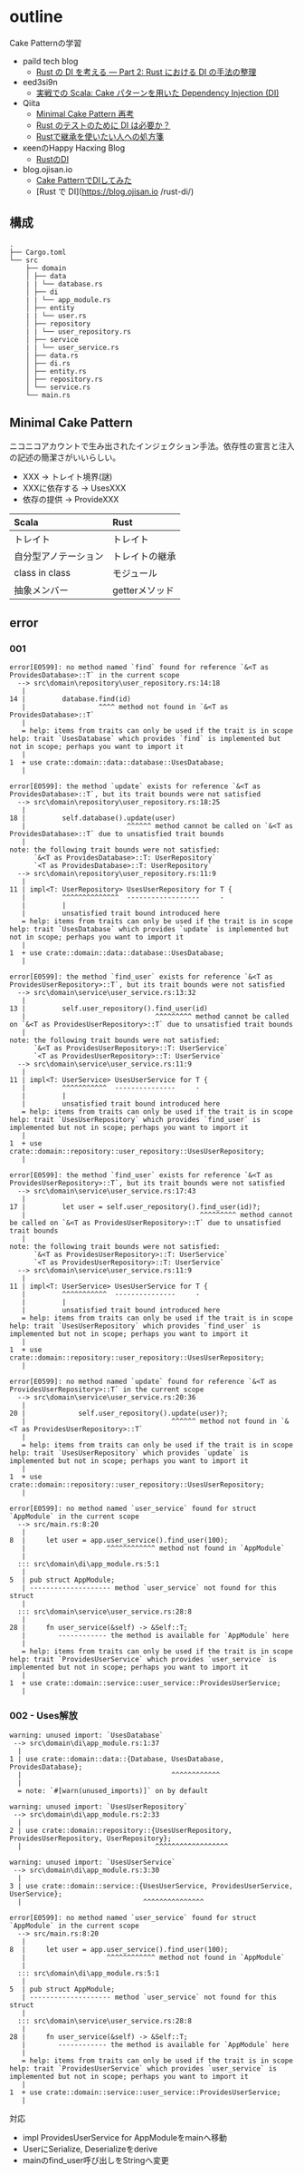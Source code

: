 # outline

Cake Patternの学習

+ paild tech blog
  + [Rust の DI を考える –– Part 2: Rust における DI の手法の整理](https://techblog.paild.co.jp/entry/2023/06/12/170637)
+ eed3si9n
  + [実戦での Scala: Cake パターンを用いた Dependency Injection (DI)](https://eed3si9n.com/ja/real-world-scala-dependency-injection-di/)
+ Qiita
  + [Minimal Cake Pattern 再考](https://qiita.com/tayama0324/items/03ba48d3277079f20500)
  + [Rust のテストのために DI は必要か？](https://qiita.com/yan7010/items/1112722fee9fd8000377)
  + [Rustで継承を使いたい人への処方箋](https://qiita.com/muumu/items/a0d111d129d20240d182)
+ κeenのHappy Hacκing Blog
  + [RustのDI](https://keens.github.io/blog/2017/12/01/rustnodi/)
+ blog.ojisan.io
  + [Cake PatternでDIしてみた](https://blog.ojisan.io/cake-pattern/)
  + [Rust で DI](https://blog.ojisan.io   /rust-di/)

## 構成

```text
.
├── Cargo.toml
└── src
    ├── domain
    │ ├── data
    | | └── database.rs 
    │ ├── di
    | | └── app_module.rs 
    │ ├── entity
    | | └── user.rs 
    │ ├── repository
    | | └── user_repository.rs 
    │ ├── service
    | | └── user_service.rs 
    │ ├── data.rs
    │ ├── di.rs
    │ ├── entity.rs
    │ ├── repository.rs
    │ └── service.rs
    └── main.rs
```

## Minimal Cake Pattern

ニコニコアカウントで生み出されたインジェクション手法。依存性の宣言と注入の記述の簡潔さがいいらしい。

+ XXX -> トレイト境界(謎)
+ XXXに依存する -> UsesXXX
+ 依存の提供 -> ProvideXXX


| Scala | Rust |
| :----- | :----- |
| トレイト | トレイト |
| 自分型アノテーション | トレイトの継承 |
| class in class | モジュール |
| 抽象メンバー | getterメソッド |

## error

### 001

```text
error[E0599]: no method named `find` found for reference `&<T as ProvidesDatabase>::T` in the current scope
  --> src\domain\repository\user_repository.rs:14:18
   |
14 |         database.find(id)
   |                  ^^^^ method not found in `&<T as ProvidesDatabase>::T`
   |
   = help: items from traits can only be used if the trait is in scope
help: trait `UsesDatabase` which provides `find` is implemented but not in scope; perhaps you want to import it
   |
1  + use crate::domain::data::database::UsesDatabase;
   |
```


```text
error[E0599]: the method `update` exists for reference `&<T as ProvidesDatabase>::T`, but its trait bounds were not satisfied
  --> src\domain\repository\user_repository.rs:18:25
   |
18 |         self.database().update(user)
   |                         ^^^^^^ method cannot be called on `&<T as ProvidesDatabase>::T` due to unsatisfied trait bounds
   |
note: the following trait bounds were not satisfied:
      `&<T as ProvidesDatabase>::T: UserRepository`
      `<T as ProvidesDatabase>::T: UserRepository`
  --> src\domain\repository\user_repository.rs:11:9
   |
11 | impl<T: UserRepository> UsesUserRepository for T {
   |         ^^^^^^^^^^^^^^  ------------------     -
   |         |
   |         unsatisfied trait bound introduced here
   = help: items from traits can only be used if the trait is in scope
help: trait `UsesDatabase` which provides `update` is implemented but not in scope; perhaps you want to import it
   |
1  + use crate::domain::data::database::UsesDatabase;
   |
```

```text
error[E0599]: the method `find_user` exists for reference `&<T as ProvidesUserRepository>::T`, but its trait bounds were not satisfied       
  --> src\domain\service\user_service.rs:13:32
   |
13 |         self.user_repository().find_user(id)
   |                                ^^^^^^^^^ method cannot be called on `&<T as ProvidesUserRepository>::T` due to unsatisfied trait bounds 
   |
note: the following trait bounds were not satisfied:
      `&<T as ProvidesUserRepository>::T: UserService`
      `<T as ProvidesUserRepository>::T: UserService`
  --> src\domain\service\user_service.rs:11:9
   |
11 | impl<T: UserService> UsesUserService for T {
   |         ^^^^^^^^^^^  ---------------     -
   |         |
   |         unsatisfied trait bound introduced here
   = help: items from traits can only be used if the trait is in scope
help: trait `UsesUserRepository` which provides `find_user` is implemented but not in scope; perhaps you want to import it
   |
1  + use crate::domain::repository::user_repository::UsesUserRepository;
   |
```

```text
error[E0599]: the method `find_user` exists for reference `&<T as ProvidesUserRepository>::T`, but its trait bounds were not satisfied       
  --> src\domain\service\user_service.rs:17:43
   |
17 |         let user = self.user_repository().find_user(id)?;
   |                                           ^^^^^^^^^ method cannot be called on `&<T as ProvidesUserRepository>::T` due to unsatisfied trait bounds
   |
note: the following trait bounds were not satisfied:
      `&<T as ProvidesUserRepository>::T: UserService`
      `<T as ProvidesUserRepository>::T: UserService`
  --> src\domain\service\user_service.rs:11:9
   |
11 | impl<T: UserService> UsesUserService for T {
   |         ^^^^^^^^^^^  ---------------     -
   |         |
   |         unsatisfied trait bound introduced here
   = help: items from traits can only be used if the trait is in scope
help: trait `UsesUserRepository` which provides `find_user` is implemented but not in scope; perhaps you want to import it
   |
1  + use crate::domain::repository::user_repository::UsesUserRepository;
   |
```

```text
error[E0599]: no method named `update` found for reference `&<T as ProvidesUserRepository>::T` in the current scope
  --> src\domain\service\user_service.rs:20:36
   |
20 |             self.user_repository().update(user)?;
   |                                    ^^^^^^ method not found in `&<T as ProvidesUserRepository>::T`
   |
   = help: items from traits can only be used if the trait is in scope
help: trait `UsesUserRepository` which provides `update` is implemented but not in scope; perhaps you want to import it
   |
1  + use crate::domain::repository::user_repository::UsesUserRepository;
   |
```

```text
error[E0599]: no method named `user_service` found for struct `AppModule` in the current scope
  --> src/main.rs:8:20
   |
8  |     let user = app.user_service().find_user(100);
   |                    ^^^^^^^^^^^^ method not found in `AppModule`
   |
  ::: src\domain\di\app_module.rs:5:1
   |
5  | pub struct AppModule;
   | -------------------- method `user_service` not found for this struct
   |
  ::: src\domain\service\user_service.rs:28:8
   |
28 |     fn user_service(&self) -> &Self::T;
   |        ------------ the method is available for `AppModule` here
   |
   = help: items from traits can only be used if the trait is in scope
help: trait `ProvidesUserService` which provides `user_service` is implemented but not in scope; perhaps you want to import it
   |
1  + use crate::domain::service::user_service::ProvidesUserService;
   |
```

### 002 - Uses解放

```text
warning: unused import: `UsesDatabase`
 --> src\domain\di\app_module.rs:1:37
  |
1 | use crate::domain::data::{Database, UsesDatabase, ProvidesDatabase};
  |                                     ^^^^^^^^^^^^
  |
  = note: `#[warn(unused_imports)]` on by default
```

```text
warning: unused import: `UsesUserRepository`
 --> src\domain\di\app_module.rs:2:33
  |
2 | use crate::domain::repository::{UsesUserRepository, ProvidesUserRepository, UserRepository};
  |                                 ^^^^^^^^^^^^^^^^^^
```

```text
warning: unused import: `UsesUserService`
 --> src\domain\di\app_module.rs:3:30
  |
3 | use crate::domain::service::{UsesUserService, ProvidesUserService, UserService};
  |                              ^^^^^^^^^^^^^^^
```

```text
error[E0599]: no method named `user_service` found for struct `AppModule` in the current scope
  --> src/main.rs:8:20
   |
8  |     let user = app.user_service().find_user(100);
   |                    ^^^^^^^^^^^^ method not found in `AppModule`
   |
  ::: src\domain\di\app_module.rs:5:1
   |
5  | pub struct AppModule;
   | -------------------- method `user_service` not found for this struct
   |
  ::: src\domain\service\user_service.rs:28:8
   |
28 |     fn user_service(&self) -> &Self::T;
   |        ------------ the method is available for `AppModule` here
   |
   = help: items from traits can only be used if the trait is in scope
help: trait `ProvidesUserService` which provides `user_service` is implemented but not in scope; perhaps you want to import it
   |
1  + use crate::domain::service::user_service::ProvidesUserService;
   |
```

対応

+ impl ProvidesUserService for AppModuleをmainへ移動
+ UserにSerialize, Deserializeをderive
+ mainのfind_user呼び出しをStringへ変更